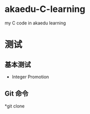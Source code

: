 akaedu-C-learning
=================

my C code in akaedu learning



# 测试
## 基本测试
* Integer Promotion

## Git 命令
*git clone
